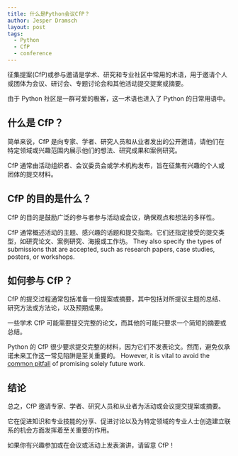 ```yaml
---
title: 什么是Python会议CfP？
author: Jesper Dramsch
layout: post
tags:
  - Python
  - CfP
  - conference
---
```


征集提案(CfP)或参与邀请是学术、研究和专业社区中常用的术语，用于邀请个人或团体为会议、研讨会、专题讨论会和其他活动提交提案或摘要。

由于 Python 社区是一群可爱的极客，这一术语也进入了 Python 的日常用语中。

## 什么是 CfP？

简单来说，CfP 是向专家、学者、研究人员和从业者发出的公开邀请，请他们在特定领域或兴趣范围内展示他们的想法、研究成果和案例研究。

CfP 通常由活动组织者、会议委员会或学术机构发布，旨在征集有兴趣的个人或团体的提交材料。

## CfP 的目的是什么？

CfP 的目的是鼓励广泛的参与者参与活动或会议，确保观点和想法的多样性。

CfP 通常概述活动的主题、感兴趣的话题和提交指南。它们还指定接受的提交类型，如研究论文、案例研究、海报或工作坊。 They also specify the types of submissions that are accepted, such as research papers, case studies, posters, or workshops.

## 如何参与 CfP？

CfP 的提交过程通常包括准备一份提案或摘要，其中包括对所提议主题的总结、研究方法或方法论，以及预期成果。

一些学术 CfP 可能需要提交完整的论文，而其他的可能只要求一个简短的摘要或总结。

Python 的 CfP 很少要求提交完整的材料，因为它们不发表论文。然而，避免仅承诺未来工作这一常见陷阱是至关重要的。 However, it is vital to avoid the [common pitfall](/resources/common-pitfalls/) of promising solely future work.

## 结论

总之，CfP 邀请专家、学者、研究人员和从业者为活动或会议提交提案或摘要。

它在促进知识和专业技能的分享、促进讨论以及为特定领域的专业人士创造建立联系的机会方面发挥着至关重要的作用。

如果你有兴趣参加或在会议或活动上发表演讲，请留意 CfP！
